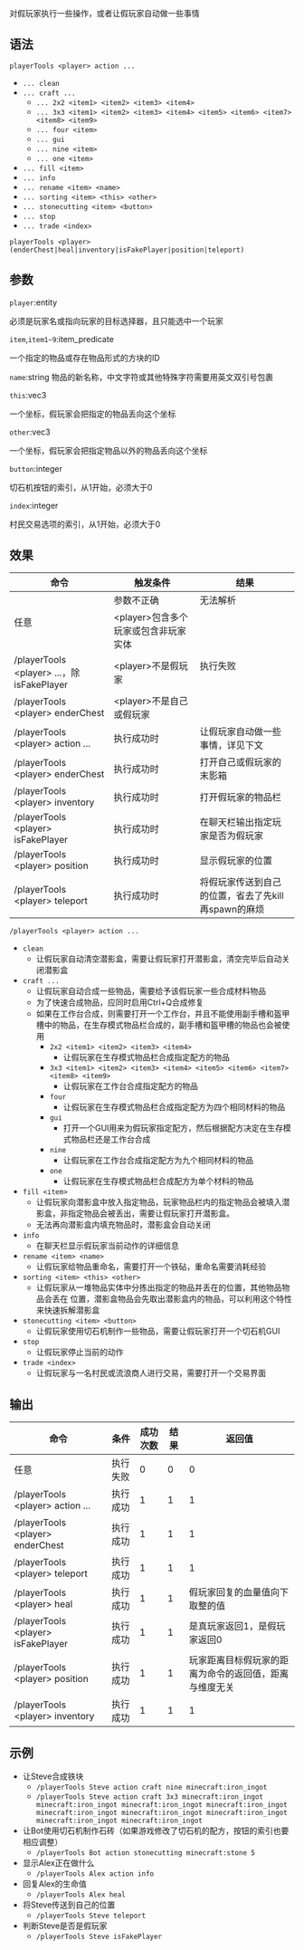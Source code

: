 对假玩家执行一些操作，或者让假玩家自动做一些事情

## 语法

`playerTools <player> action ...`

- `... clean`
- `... craft ...`
    - `... 2x2 <item1> <item2> <item3> <item4>`
    - `... 3x3 <item1> <item2> <item3> <item4> <item5> <item6> <item7> <item8> <item9>`
    - `... four <item>`
    - `... gui`
    - `... nine <item>`
    - `... one <item>`
- `... fill <item>`
- `... info`
- `... rename <item> <name>`
- `... sorting <item> <this> <other>`
- `... stonecutting <item> <button>`
- `... stop`
- `... trade <index>`

`playerTools <player> (enderChest|heal|inventory|isFakePlayer|position|teleport)`

## 参数

`player`:entity

必须是玩家名或指向玩家的目标选择器，且只能选中一个玩家

`item`,`item1~9`:item_predicate

一个指定的物品或存在物品形式的方块的ID

`name`:string
物品的新名称，中文字符或其他特殊字符需要用英文双引号包裹

`this`:vec3

一个坐标，假玩家会把指定的物品丢向这个坐标

`other`:vec3

一个坐标，假玩家会把指定物品以外的物品丢向这个坐标

`button`:integer

切石机按钮的索引，从1开始，必须大于0

`index`:integer

村民交易选项的索引，从1开始，必须大于0

## 效果

<table>
  <thead>
    <tr>
      <th>命令</th>
      <th>触发条件</th>
      <th>结果</th>
    </tr>
  </thead>
  <tbody>
    <tr>
      <td rowspan="2">任意</td>
      <td>参数不正确</td>
      <td>无法解析</td>
    </tr>
    <tr>
      <td>&lt;player&gt;包含多个玩家或包含非玩家实体</td>
      <td rowspan="3">执行失败</td>
    </tr>
    <tr>
      <td>/playerTools &lt;player&gt; ...，除isFakePlayer</td>
      <td>&lt;player&gt;不是假玩家</td>
    </tr>
    <tr>
      <td>/playerTools &lt;player&gt; enderChest</td>
      <td>&lt;player&gt;不是自己或假玩家</td>
    </tr>
    <tr>
      <td>/playerTools &lt;player&gt; action ...</td>
      <td>执行成功时</td>
      <td>让假玩家自动做一些事情，详见下文</td>
    </tr>
    <tr>
      <td>/playerTools &lt;player&gt; enderChest</td>
      <td>执行成功时</td>
      <td>打开自己或假玩家的末影箱</td>
    </tr>
    <tr>
      <td>/playerTools &lt;player&gt; inventory</td>
      <td>执行成功时</td>
      <td>打开假玩家的物品栏</td>
    </tr>
    <tr>
      <td>/playerTools &lt;player&gt; isFakePlayer</td>
      <td>执行成功时</td>
      <td>在聊天栏输出指定玩家是否为假玩家</td>
    </tr>
    <tr>
      <td>/playerTools &lt;player&gt; position</td>
      <td>执行成功时</td>
      <td>显示假玩家的位置</td>
    </tr>
    <tr>
      <td>/playerTools &lt;player&gt; teleport</td>
      <td>执行成功时</td>
      <td>将假玩家传送到自己的位置，省去了先kill再spawn的麻烦</td>
    </tr>
  </tbody>
</table>

`/playerTools <player> action ...`

- `clean`
    - 让假玩家自动清空潜影盒，需要让假玩家打开潜影盒，清空完毕后自动关闭潜影盒
- `craft ...`
    - 让假玩家自动合成一些物品，需要给予该假玩家一些合成材料物品
    - 为了快速合成物品，应同时启用Ctrl+Q合成修复
    - 如果在工作台合成，则需要打开一个工作台，并且不能使用副手槽和盔甲槽中的物品，在生存模式物品栏合成的，副手槽和盔甲槽的物品也会被使用
        - `2x2 <item1> <item2> <item3> <item4>`
            - 让假玩家在生存模式物品栏合成指定配方的物品
        - `3x3 <item1> <item2> <item3> <item4> <item5> <item6> <item7> <item8> <item9>`
            - 让假玩家在工作台合成指定配方的物品
        - `four`
            - 让假玩家在生存模式物品栏合成指定配方为四个相同材料的物品
        - `gui`
            - 打开一个GUI用来为假玩家指定配方，然后根据配方决定在生存模式物品栏还是工作台合成
        - `nine`
            - 让假玩家在工作台合成指定配方为九个相同材料的物品
        - `one`
            - 让假玩家在生存模式物品栏合成配方为单个材料的物品
- `fill <item>`
    - 让假玩家向潜影盒中放入指定物品，玩家物品栏内的指定物品会被填入潜影盒，非指定物品会被丢出，需要让假玩家打开潜影盒。
    - 无法再向潜影盒内填充物品时，潜影盒会自动关闭
- `info`
    - 在聊天栏显示假玩家当前动作的详细信息
- `rename <item> <name>`
    - 让假玩家给物品重命名，需要打开一个铁砧，重命名需要消耗经验
- `sorting <item> <this> <other>`
    - 让假玩家从一堆物品实体中分拣出指定的物品并丢在<this>的位置，其他物品物品会丢在<other>
      位置，潜影盒物品会先取出潜影盒内的物品，可以利用这个特性来快速拆解潜影盒
- `stonecutting <item> <button>`
    - 让假玩家使用切石机制作一些物品，需要让假玩家打开一个切石机GUI
- `stop`
    - 让假玩家停止当前的动作
- `trade <index>`
    - 让假玩家与一名村民或流浪商人进行交易，需要打开一个交易界面

## 输出

<table>
    <tr>
      <th>命令</th>
      <th>条件</th>
      <th>成功次数</th>
      <th>结果</th>
      <th>返回值</th>
    </tr>
  <tbody>
    <tr>
      <td>任意</td>
      <td>执行失败</td>
      <td>0</td>
      <td>0</td>
      <td>0</td>
    </tr>
    <tr>
      <td>/playerTools &lt;player&gt; action ...</td>
      <td>执行成功</td>
      <td>1</td>
      <td>1</td>
      <td>1</td>
    </tr>
    <tr>
      <td>/playerTools &lt;player&gt; enderChest</td>
      <td>执行成功</td>
      <td>1</td>
      <td>1</td>
      <td>1</td>
    </tr>
    <tr>
      <td>/playerTools &lt;player&gt; teleport</td>
      <td>执行成功</td>
      <td>1</td>
      <td>1</td>
      <td>1</td>
    </tr>
    <tr>
      <td>/playerTools &lt;player&gt; heal</td>
      <td>执行成功</td>
      <td>1</td>
      <td>1</td>
      <td>假玩家回复的血量值向下取整的值</td>
    </tr>
    <tr>
      <td>/playerTools &lt;player&gt; isFakePlayer</td>
      <td>执行成功</td>
      <td>1</td>
      <td>1</td>
      <td>是真玩家返回1，是假玩家返回0</td>
    </tr>
    <tr>
      <td>/playerTools &lt;player&gt; position</td>
      <td>执行成功</td>
      <td>1</td>
      <td>1</td>
      <td>玩家距离目标假玩家的距离为命令的返回值，距离与维度无关</td>
    </tr>
    <tr>
      <td>/playerTools &lt;player&gt; inventory</td>
      <td>执行成功</td>
      <td>1</td>
      <td>1</td>
      <td>1</td>
    </tr>
  </tbody>
</table>

## 示例

- 让Steve合成铁块
    - `/playerTools Steve action craft nine minecraft:iron_ingot`
    - `/playerTools Steve action craft 3x3 minecraft:iron_ingot minecraft:iron_ingot minecraft:iron_ingot minecraft:iron_ingot minecraft:iron_ingot minecraft:iron_ingot minecraft:iron_ingot minecraft:iron_ingot minecraft:iron_ingot`
- 让Bot使用切石机制作石砖（如果游戏修改了切石机的配方，按钮的索引也要相应调整）
    - `/playerTools Bot action stonecutting minecraft:stone 5`
- 显示Alex正在做什么
    - `/playerTools Alex action info`
- 回复Alex的生命值
    - `/playerTools Alex heal`
- 将Steve传送到自己的位置
    - `/playerTools Steve teleport`
- 判断Steve是否是假玩家
    - `/playerTools Steve isFakePlayer`